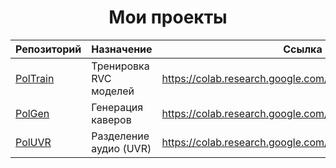 <div align="center">

# Мои проекты

| Репозиторий                                                 | Назначение             | Ссылка на блокнот Google Colab                                             | Статус |
|-------------------------------------------------------------|------------------------|----------------------------------------------------------------------------|--------|
| [PolTrain](https://github.com/Bebra777228/TrainVocModel-EN) | Тренировка RVC моделей | https://colab.research.google.com/drive/1EeLq0cghmQXnKPmHNzh_CnFpedN9OK0_/ | ✔️     |
| [PolGen](https://github.com/Bebra777228/PolGen-RVC)         | Генерация каверов      | https://colab.research.google.com/drive/1W39tbdYxR1NSVNHG6EDRiKkY4JM0f60B  | ✔️     |
| [PolUVR](https://github.com/Bebra777228/PolUVR)             | Разделение аудио (UVR) | https://colab.research.google.com/drive/1jS3rYTeNBeLgjJiSG12HdzH8d1kbkFLj  | ✔️     |
